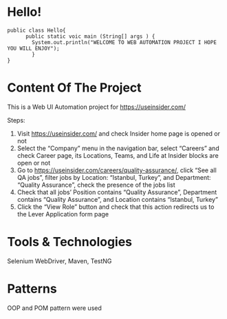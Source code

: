 
# Hello!

```
public class Hello{
      public static voic main (String[] args ) {
        System.out.println("WELCOME TO WEB AUTOMATION PROJECT I HOPE YOU WILL ENJOY");
        }
} 

```

# Content Of The Project

This is a Web UI Automation project for https://useinsider.com/

Steps:

1. Visit https://useinsider.com/ and check Insider home page is opened or not
2. Select the “Company” menu in the navigation bar, select “Careers” and check Career
page, its Locations, Teams, and Life at Insider blocks are open or not
3. Go to https://useinsider.com/careers/quality-assurance/, click “See all QA jobs”, filter
jobs by Location: “Istanbul, Turkey”, and Department: “Quality Assurance”, check the
presence of the jobs list
4. Check that all jobs’ Position contains “Quality Assurance”, Department contains
“Quality Assurance”, and Location contains “Istanbul, Turkey”
5. Click the “View Role” button and check that this action redirects us to the Lever
Application form page

# Tools & Technologies

Selenium WebDriver, Maven, TestNG


# Patterns

OOP and POM pattern were used

